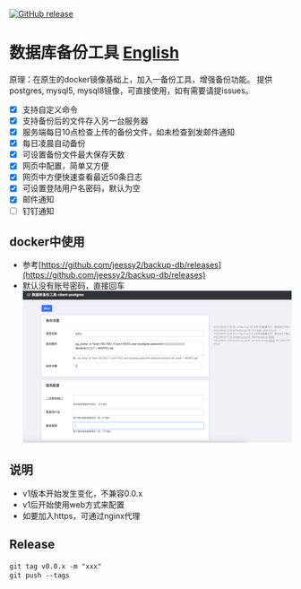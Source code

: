 <a href="https://github.com/jeessy2/backup-db/releases/latest"><img alt="GitHub release" src="https://img.shields.io/github/release/jeessy2/backup-db.svg?logo=github&style=flat-square"></a>
# 数据库备份工具 [English](README-EN.md)
  原理：在原生的docker镜像基础上，加入一备份工具，增强备份功能。
  提供postgres, mysql5, mysql8镜像，可直接使用，如有需要请提issues。
  - [X] 支持自定义命令
  - [X] 支持备份后的文件存入另一台服务器
  - [X] 服务端每日10点检查上传的备份文件，如未检查到发邮件通知
  - [X] 每日凌晨自动备份
  - [X] 可设置备份文件最大保存天数
  - [x] 网页中配置，简单又方便
  - [x] 网页中方便快速查看最近50条日志
  - [x] 可设置登陆用户名密码，默认为空
  - [x] 邮件通知
  - [ ] 钉钉通知

## docker中使用
  - 参考[https://github.com/jeessy2/backup-db/releases](https://github.com/jeessy2/backup-db/releases)
  - 默认没有账号密码，直接回车
![avatar](backup-db-web.png)

## 说明
  - v1版本开始发生变化，不兼容0.0.x
  - v1后开始使用web方式来配置
  - 如要加入https，可通过nginx代理

## Release
```
git tag v0.0.x -m "xxx" 
git push --tags
```